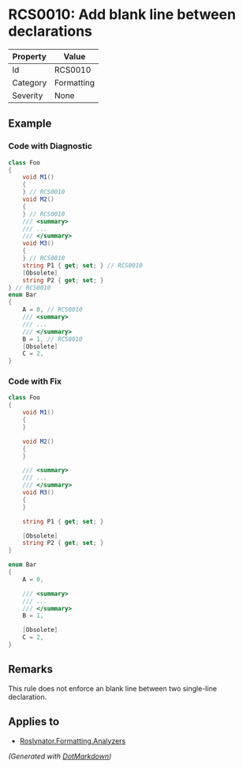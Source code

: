# RCS0010: Add blank line between declarations

| Property | Value      |
| -------- | ---------- |
| Id       | RCS0010    |
| Category | Formatting |
| Severity | None       |

## Example

### Code with Diagnostic

```csharp
class Foo
{
    void M1()
    {
    } // RCS0010
    void M2()
    {
    } // RCS0010
    /// <summary>
    /// ...
    /// </summary>
    void M3()
    {
    } // RCS0010
    string P1 { get; set; } // RCS0010
    [Obsolete]
    string P2 { get; set; }
} // RCS0010
enum Bar
{
    A = 0, // RCS0010
    /// <summary>
    /// ...
    /// </summary>
    B = 1, // RCS0010
    [Obsolete]
    C = 2,
}
```

### Code with Fix

```csharp
class Foo
{
    void M1()
    {
    }

    void M2()
    {
    }

    /// <summary>
    /// ...
    /// </summary>
    void M3()
    {
    }

    string P1 { get; set; }

    [Obsolete]
    string P2 { get; set; }
}

enum Bar
{
    A = 0,

    /// <summary>
    /// ...
    /// </summary>
    B = 1,

    [Obsolete]
    C = 2,
}
```

## Remarks

This rule does not enforce an blank line between two single-line declaration.

## Applies to

* [Roslynator.Formatting.Analyzers](https://www.nuget.org/packages/Roslynator.Formatting.Analyzers)


*\(Generated with [DotMarkdown](http://github.com/JosefPihrt/DotMarkdown)\)*